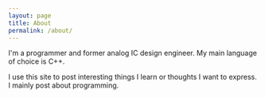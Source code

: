 ```yaml
---
layout: page
title: About
permalink: /about/
---
```


I'm a programmer and former analog IC design engineer.
My main language of choice is C++.

I use this site to post interesting things I learn or thoughts I want to express.
I mainly post about programming.